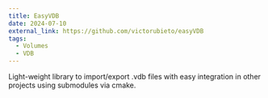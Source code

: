 ```yaml
---
title: EasyVDB
date: 2024-07-10
external_link: https://github.com/victorubieto/easyVDB
tags:
  - Volumes
  - VDB
---
```


Light-weight library to import/export .vdb files with easy integration in other projects using submodules via cmake.

<!--more-->
